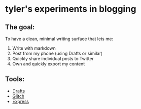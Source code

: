 # tyler's experiments in blogging

## The goal:

To have a clean, minimal writing surface that lets me:

1. Write with markdown
2. Post from my phone (using Drafts or similar)
3. Quickly share individual posts to Twitter
4. Own and quickly export my content 

## Tools:

- [Drafts](https://getdrafts.com/)
- [Glitch](https://glitch.com/)
- [Express](http://expressjs.com/)